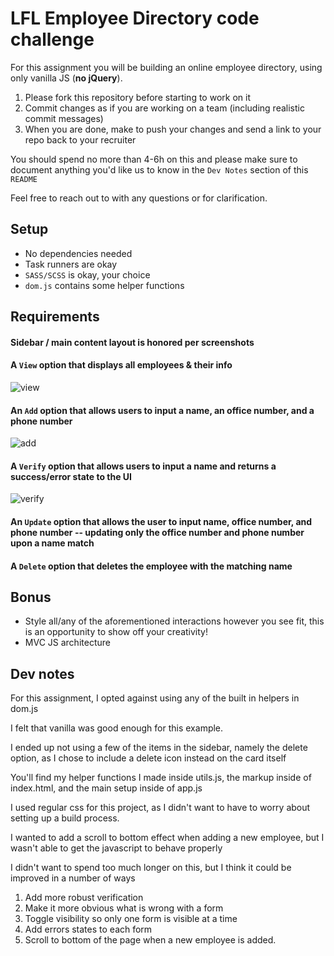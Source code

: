 # LFL Employee Directory code challenge

For this assignment you will be building an online employee directory, using only vanilla JS (**no jQuery**).

1. Please fork this repository before starting to work on it
2. Commit changes as if you are working on a team (including realistic commit messages)
3. When you are done, make to push your changes and send a link to your repo back to your recruiter

You should spend no more than 4-6h on this and please make sure to document anything you'd like us to know in the `Dev Notes` section of this `README`

Feel free to reach out to with any questions or for clarification.

## Setup
- No dependencies needed
- Task runners are okay
- `SASS/SCSS` is okay, your choice
- `dom.js` contains some helper functions

## Requirements
#### Sidebar / main content layout is honored per screenshots

#### A `View` option that displays all employees & their info

![view](images/print.png)

#### An `Add` option that allows users to input a name, an office number, and a phone number

![add](images/add.png)

#### A `Verify` option that allows users to input a name and returns a success/error state to the UI

![verify](images/verify.png)

#### An `Update` option that allows the user to input name, office number, and phone number -- updating only the office number and phone number upon a name match

#### A `Delete` option that deletes the employee with the matching name

## Bonus
- Style all/any of the aforementioned interactions however you see fit, this is an opportunity to show off your creativity!
- MVC JS architecture

## Dev notes

For this assignment, I opted against using any of the built in helpers in dom.js

I felt that vanilla was good enough for this example. 

I ended up not using a few of the items in the sidebar, namely the delete option, as I chose to include a delete icon instead on the card itself

You'll find my helper functions I made inside utils.js, the markup inside of index.html, and the main setup inside of app.js

I used regular css for this project, as I didn't want to have to worry about setting up a build process.

I wanted to add a scroll to bottom effect when adding a new employee, but I wasn't able to get the javascript to behave properly

I didn't want to spend too much longer on this, but I think it could be improved in a number of ways

1. Add more robust verification
2. Make it more obvious what is wrong with a form
3. Toggle visibility so only one form is visible at a time
4. Add errors states to each form
5. Scroll to bottom of the page when a new employee is added.